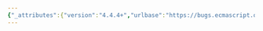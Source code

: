 ```yaml
---
{"_attributes":{"version":"4.4.4+","urlbase":"https://bugs.ecmascript.org/","maintainer":"dherman@mozilla.com"},"bug":{"bug_id":1408,"creation_ts":"2013-04-10 08:32:00 -0700","short_desc":"15.2.4.2: Abstract operation \"SameAs\" does not exist","delta_ts":"2013-05-14 18:13:49 -0700","product":"Draft for 6th Edition","component":"technical issue","version":"Rev 14: March 8, 2013 Draft","rep_platform":"All","op_sys":"All","bug_status":"RESOLVED","resolution":"FIXED","priority":"Normal","bug_severity":"normal","everconfirmed":true,"reporter":{"uid":"andrebargull","name":"André Bargull"},"assigned_to":{"uid":"allen","name":"Allen Wirfs-Brock"},"long_desc":[{"commentid":3589,"comment_count":0,"who":{"uid":"andrebargull","name":"André Bargull"},"bug_when":"2013-04-10 08:32:12 -0700","thetext":"Step 20e of 15.2.4.2 [Object.prototype.toString]:\n> [...] SameAs(tag, builtinTag) is false [...]\n\nChange to SameValue()?"},{"commentid":3603,"comment_count":1,"who":{"uid":"allen","name":"Allen Wirfs-Brock"},"bug_when":"2013-04-10 10:11:03 -0700","thetext":"fixed in rev 15 editor's draft"},{"commentid":3948,"comment_count":2,"who":{"uid":"allen","name":"Allen Wirfs-Brock"},"bug_when":"2013-05-14 18:13:49 -0700","thetext":"resolved in rev 15, May 14, 2013 draft"}]}}
---
```

